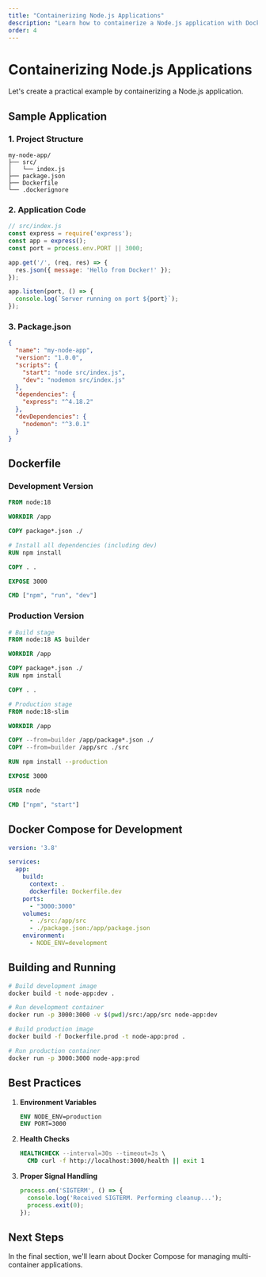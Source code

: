 ```yaml
---
title: "Containerizing Node.js Applications"
description: "Learn how to containerize a Node.js application with Docker"
order: 4
---
```


# Containerizing Node.js Applications

Let's create a practical example by containerizing a Node.js application.

## Sample Application

### 1. Project Structure
```plaintext
my-node-app/
├── src/
│   └── index.js
├── package.json
├── Dockerfile
└── .dockerignore
```

### 2. Application Code

```javascript
// src/index.js
const express = require('express');
const app = express();
const port = process.env.PORT || 3000;

app.get('/', (req, res) => {
  res.json({ message: 'Hello from Docker!' });
});

app.listen(port, () => {
  console.log(`Server running on port ${port}`);
});
```

### 3. Package.json

```json
{
  "name": "my-node-app",
  "version": "1.0.0",
  "scripts": {
    "start": "node src/index.js",
    "dev": "nodemon src/index.js"
  },
  "dependencies": {
    "express": "^4.18.2"
  },
  "devDependencies": {
    "nodemon": "^3.0.1"
  }
}
```

## Dockerfile

### Development Version

```dockerfile
FROM node:18

WORKDIR /app

COPY package*.json ./

# Install all dependencies (including dev)
RUN npm install

COPY . .

EXPOSE 3000

CMD ["npm", "run", "dev"]
```

### Production Version

```dockerfile
# Build stage
FROM node:18 AS builder

WORKDIR /app

COPY package*.json ./
RUN npm install

COPY . .

# Production stage
FROM node:18-slim

WORKDIR /app

COPY --from=builder /app/package*.json ./
COPY --from=builder /app/src ./src

RUN npm install --production

EXPOSE 3000

USER node

CMD ["npm", "start"]
```

## Docker Compose for Development

```yaml
version: '3.8'

services:
  app:
    build: 
      context: .
      dockerfile: Dockerfile.dev
    ports:
      - "3000:3000"
    volumes:
      - ./src:/app/src
      - ./package.json:/app/package.json
    environment:
      - NODE_ENV=development
```

## Building and Running

```bash
# Build development image
docker build -t node-app:dev .

# Run development container
docker run -p 3000:3000 -v $(pwd)/src:/app/src node-app:dev

# Build production image
docker build -f Dockerfile.prod -t node-app:prod .

# Run production container
docker run -p 3000:3000 node-app:prod
```

## Best Practices

1. **Environment Variables**
   ```dockerfile
   ENV NODE_ENV=production
   ENV PORT=3000
   ```

2. **Health Checks**
   ```dockerfile
   HEALTHCHECK --interval=30s --timeout=3s \
     CMD curl -f http://localhost:3000/health || exit 1
   ```

3. **Proper Signal Handling**
   ```javascript
   process.on('SIGTERM', () => {
     console.log('Received SIGTERM. Performing cleanup...');
     process.exit(0);
   });
   ```

## Next Steps

In the final section, we'll learn about Docker Compose for managing multi-container applications.